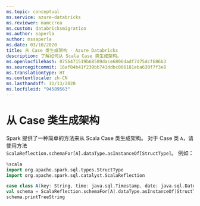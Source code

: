 ```yaml
---
ms.topic: conceptual
ms.service: azure-databricks
ms.reviewer: mamccrea
ms.custom: databricksmigration
ms.author: saperla
author: mssaperla
ms.date: 03/10/2020
title: 从 Case 类生成架构 - Azure Databricks
description: 了解如何从 Scala Case 类生成架构。
ms.openlocfilehash: 0756471519b68589dace6806dadf7d75dcf686b3
ms.sourcegitcommit: 16af84b41f239bb743ddbc086181eba630f7f3e8
ms.translationtype: HT
ms.contentlocale: zh-CN
ms.lasthandoff: 11/13/2020
ms.locfileid: "94589563"
---
```

# <a name="generate-schema-from-case-class"></a>从 Case 类生成架构

Spark 提供了一种简单的方法来从 Scala Case 类生成架构。 对于 Case 类 `A`，请使用方法 `ScalaReflection.schemaFor[A].dataType.asInstanceOf[StructType]`。 例如：

```scala
%scala
import org.apache.spark.sql.types.StructType
import org.apache.spark.sql.catalyst.ScalaReflection

case class A(key: String, time: java.sql.Timestamp, date: java.sql.Date, decimal: java.math.BigDecimal, map: Map[String, Int], nested: Seq[Map[String, Seq[Int]]])
val schema = ScalaReflection.schemaFor[A].dataType.asInstanceOf[StructType]
schema.printTreeString
```